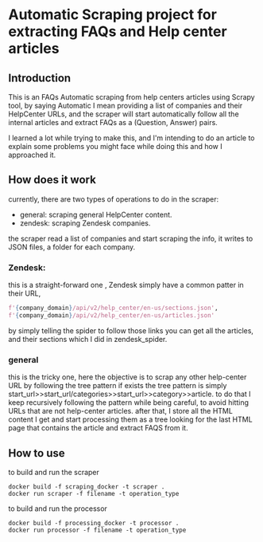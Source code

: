 # Automatic Scraping project for extracting FAQs and Help center articles

## Introduction
This is an FAQs Automatic scraping from help centers articles
using Scrapy tool, by saying Automatic I mean providing a list of companies and 
their HelpCenter URLs, and the scraper will start automatically follow all the internal
articles and extract FAQs as a (Question, Answer) pairs.

I learned a lot while trying to make this, and I'm intending to do an article to explain
some problems you might face while doing this and how I approached it.

## How does it work
currently, there are two types of operations to do in the scraper:
- general: scraping general HelpCenter content.
- zendesk: scraping Zendesk companies.

the scraper read a list of companies and start scraping the info,
it writes to JSON files, a folder for each company.

### Zendesk:
this is a straight-forward one , Zendesk simply have a common patter in their URL,
```python
f'{company_domain}/api/v2/help_center/en-us/sections.json',
f'{company_domain}/api/v2/help_center/en-us/articles.json'
```
by simply telling the spider to follow those links you can get all the articles, and their
sections which I did in zendesk_spider.

### general
this is the tricky one, here the objective is to scrap any other help-center URL by
following the tree pattern if exists the tree pattern is simply 
start_url>>start_url/categories>>start_url>>category>>article.
to do that I keep recursively following the pattern while being careful, to avoid
hitting URLs that are not help-center articles.
after that, I store all the HTML content I get and start processing them as a tree looking
for the last HTML page that contains the article and extract FAQS from it.

## How to use

to build and run the scraper 
```
docker build -f scraping_docker -t scraper .
docker run scraper -f filename -t operation_type
``` 

to build and run the processor 
```
docker build -f processing_docker -t processor .
docker run processor -f filename -t operation_type
```






 
